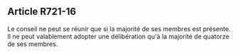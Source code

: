 Article R721-16
----
Le conseil ne peut se réunir que si la majorité de ses membres est présente. Il
ne peut valablement adopter une délibération qu'à la majorité de quatorze de ses
membres.
